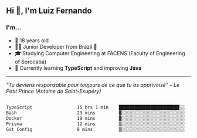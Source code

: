 <h2>Hi 👋, I'm Luiz Fernando</h2>

### I'm...
* 🤟 18 years old
* 👨‍💻 Junior Developer from Brazil 💚
* 🎓 Studying Computer Engineering at FACENS (Faculty of Engineering of Sorocaba)
* 🔭 Currently learning **TypeScript** and improving **Java**

---

_"Tu deviens responsable pour toujours de ce que tu as apprivoisé" – Le Petit Prince (Antoine de Saint-Exupéry)_

##

<!--START_SECTION:waka-->

```txt
TypeScript                 15 hrs 1 min    ███████████████████████░░   92.44 %
Bash                       23 mins         ▓░░░░░░░░░░░░░░░░░░░░░░░░   02.41 %
Docker                     19 mins         ▓░░░░░░░░░░░░░░░░░░░░░░░░   02.00 %
Prisma                     12 mins         ▒░░░░░░░░░░░░░░░░░░░░░░░░   01.30 %
Git Config                 8 mins          ▒░░░░░░░░░░░░░░░░░░░░░░░░   00.85 %
```

<!--END_SECTION:waka-->

